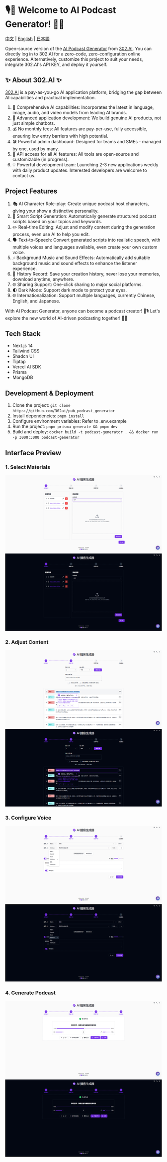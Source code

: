 # 🎙️🤖 Welcome to AI Podcast Generator! 🚀✨

[中文](README_zh.md) | [English](README.md) | [日本語](README_ja.md)

Open-source version of the [AI Podcast Generator](https://302.ai/tools/podcast/) from [302.AI](https://302.ai).
You can directly log in to 302.AI for a zero-code, zero-configuration online experience.
Alternatively, customize this project to suit your needs, integrate 302.AI's API KEY, and deploy it yourself.

## ✨ About 302.AI ✨ 
[302.AI](https://302.ai) is a pay-as-you-go AI application platform, bridging the gap between AI capabilities and practical implementation.
1. 🧠 Comprehensive AI capabilities: Incorporates the latest in language, image, audio, and video models from leading AI brands.
2. 🚀 Advanced application development: We build genuine AI products, not just simple chatbots.
3. 💰 No monthly fees: All features are pay-per-use, fully accessible, ensuring low entry barriers with high potential.
4. 🛠 Powerful admin dashboard: Designed for teams and SMEs - managed by one, used by many.
5. 🔗 API access for all AI features: All tools are open-source and customizable (in progress).
6. 💡 Powerful development team: Launching 2-3 new applications weekly with daily product updates. Interested developers are welcome to contact us.

## Project Features
1. 🎭 AI Character Role-play: Create unique podcast host characters, giving your show a distinctive personality.
2. 📝 Smart Script Generation: Automatically generate structured podcast scripts based on your topics and keywords.
3. ✏️ Real-time Editing: Adjust and modify content during the generation process, even use AI to help you edit.
4. 🗣️ Text-to-Speech: Convert generated scripts into realistic speech, with multiple voices and languages available, even create your own custom voice.
5. 🎶 Background Music and Sound Effects: Automatically add suitable background music and sound effects to enhance the listener experience.
6. 📜 History Record: Save your creation history, never lose your memories, download anytime, anywhere.
7. 🌐 Sharing Support: One-click sharing to major social platforms.
8. 🌓 Dark Mode: Support dark mode to protect your eyes.
9. 🌐 Internationalization: Support multiple languages, currently Chinese, English, and Japanese.

With AI Podcast Generator, anyone can become a podcast creator! 🎉🎙️ Let's explore the new world of AI-driven podcasting together! 🌟🚀

## Tech Stack
- Next.js 14
- Tailwind CSS
- Shadcn UI
- Tiptap
- Vercel AI SDK
- Prisma
- MongoDB

## Development & Deployment
1. Clone the project: `git clone https://github.com/302ai/pub_podcast_generator`
2. Install dependencies: `pnpm install`
3. Configure environment variables: Refer to .env.example
4. Run the project: `pnpm prisma generate && pnpm dev`
5. Build and deploy: `docker build -t podcast-generator . && docker run -p 3000:3000 podcast-generator`

## Interface Preview

### 1. Select Materials
![1. Select Materials](docs/one.png)
![1. Select Materials - Dark Mode](docs/one_dark.png)
### 2. Adjust Content
![2. Adjust Content](docs/two.png)
![2. Adjust Content - Dark Mode](docs/two_dark.png)
### 3. Configure Voice
![3. Configure Voice](docs/three.png)
![3. Configure Voice - Dark Mode](docs/three_dark.png)
### 4. Generate Podcast
![4. Generate Podcast](docs/four.png)
![4. Generate Podcast - Dark Mode](docs/four_dark.png)
